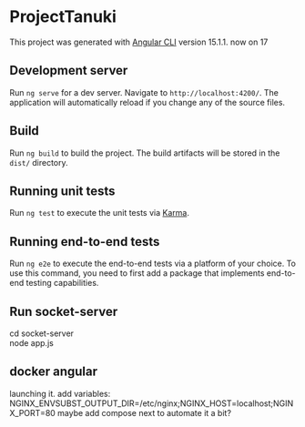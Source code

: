 # ProjectTanuki
This project was generated with [Angular CLI](https://github.com/angular/angular-cli) version 15.1.1.
now on 17

## Development server
Run `ng serve` for a dev server. Navigate to `http://localhost:4200/`. The application will automatically reload if you change any of the source files.

## Build
Run `ng build` to build the project. The build artifacts will be stored in the `dist/` directory.

## Running unit tests
Run `ng test` to execute the unit tests via [Karma](https://karma-runner.github.io).

## Running end-to-end tests
Run `ng e2e` to execute the end-to-end tests via a platform of your choice. To use this command, you need to first add a package that implements end-to-end testing capabilities.

## Run socket-server
cd socket-server <br>
node app.js

## docker angular

launching it. add variables:
NGINX_ENVSUBST_OUTPUT_DIR=/etc/nginx;NGINX_HOST=localhost;NGINX_PORT=80
maybe add compose next to automate it a bit?
